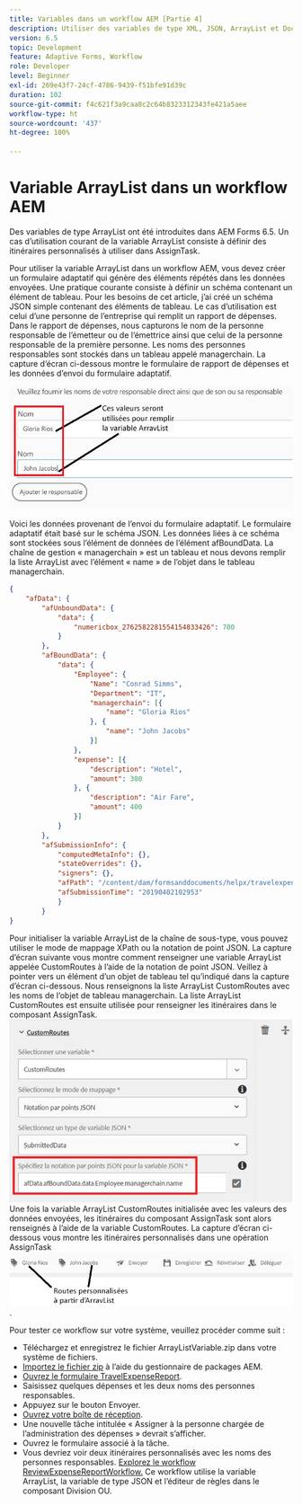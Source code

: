 ```yaml
---
title: Variables dans un workflow AEM [Partie 4]
description: Utiliser des variables de type XML, JSON, ArrayList et Document dans un workflow AEM
version: 6.5
topic: Development
feature: Adaptive Forms, Workflow
role: Developer
level: Beginner
exl-id: 269e43f7-24cf-4786-9439-f51bfe91d39c
duration: 102
source-git-commit: f4c621f3a9caa8c2c64b8323312343fe421a5aee
workflow-type: ht
source-wordcount: '437'
ht-degree: 100%

---
```


# Variable ArrayList dans un workflow AEM

Des variables de type ArrayList ont été introduites dans AEM Forms 6.5. Un cas d’utilisation courant de la variable ArrayList consiste à définir des itinéraires personnalisés à utiliser dans AssignTask.

Pour utiliser la variable ArrayList dans un workflow AEM, vous devez créer un formulaire adaptatif qui génère des éléments répétés dans les données envoyées. Une pratique courante consiste à définir un schéma contenant un élément de tableau. Pour les besoins de cet article, j’ai créé un schéma JSON simple contenant des éléments de tableau. Le cas d’utilisation est celui d’une personne de l’entreprise qui remplit un rapport de dépenses. Dans le rapport de dépenses, nous capturons le nom de la personne responsable de l’émetteur ou de l’émettrice ainsi que celui de la personne responsable de la première personne. Les noms des personnes responsables sont stockés dans un tableau appelé managerchain. La capture d’écran ci-dessous montre le formulaire de rapport de dépenses et les données d’envoi du formulaire adaptatif.

![expensereport](assets/expensereport.jpg)

Voici les données provenant de l’envoi du formulaire adaptatif. Le formulaire adaptatif était basé sur le schéma JSON. Les données liées à ce schéma sont stockées sous l’élément de données de l’élément afBoundData. La chaîne de gestion « managerchain » est un tableau et nous devons remplir la liste ArrayList avec l’élément « name » de l’objet dans le tableau managerchain.

```json
{
    "afData": {
        "afUnboundData": {
            "data": {
                "numericbox_2762582281554154833426": 700
            }
        },
        "afBoundData": {
            "data": {
                "Employee": {
                    "Name": "Conrad Simms",
                    "Department": "IT",
                    "managerchain": [{
                        "name": "Gloria Rios"
                    }, {
                        "name": "John Jacobs"
                    }]
                },
                "expense": [{
                    "description": "Hotel",
                    "amount": 300
                }, {
                    "description": "Air Fare",
                    "amount": 400
                }]
            }
        },
        "afSubmissionInfo": {
            "computedMetaInfo": {},
            "stateOverrides": {},
            "signers": {},
            "afPath": "/content/dam/formsanddocuments/helpx/travelexpensereport",
            "afSubmissionTime": "20190402102953"
            }
        }
}
```

Pour initialiser la variable ArrayList de la chaîne de sous-type, vous pouvez utiliser le mode de mappage XPath ou la notation de point JSON. La capture d’écran suivante vous montre comment renseigner une variable ArrayList appelée CustomRoutes à l’aide de la notation de point JSON. Veillez à pointer vers un élément d’un objet de tableau tel qu’indiqué dans la capture d’écran ci-dessous. Nous renseignons la liste ArrayList CustomRoutes avec les noms de l’objet de tableau managerchain.
La liste ArrayList CustomRoutes est ensuite utilisée pour renseigner les itinéraires dans le composant AssignTask.
![customroutes](assets/arraylist.jpg)
Une fois la variable ArrayList CustomRoutes initialisée avec les valeurs des données envoyées, les itinéraires du composant AssignTask sont alors renseignés à l’aide de la variable CustomRoutes. La capture d’écran ci-dessous vous montre les itinéraires personnalisés dans une opération AssignTask
![asingtask](assets/customactions.jpg).

Pour tester ce workflow sur votre système, veuillez procéder comme suit :

* Téléchargez et enregistrez le fichier ArrayListVariable.zip dans votre système de fichiers.
* [Importez le fichier zip](assets/arraylistvariable.zip) à l’aide du gestionnaire de packages AEM.
* [Ouvrez le formulaire TravelExpenseReport](http://localhost:4502/content/dam/formsanddocuments/helpx/travelexpensereport/jcr:content?wcmmode=disabled).
* Saisissez quelques dépenses et les deux noms des personnes responsables.
* Appuyez sur le bouton Envoyer.
* [Ouvrez votre boîte de réception](http://localhost:4502/aem/inbox).
* Une nouvelle tâche intitulée « Assigner à la personne chargée de l’administration des dépenses » devrait s’afficher.
* Ouvrez le formulaire associé à la tâche.
* Vous devriez voir deux itinéraires personnalisés avec les noms des personnes responsables.
  [Explorez le workflow ReviewExpenseReportWorkflow.](http://localhost:4502/editor.html/conf/global/settings/workflow/models/ReviewExpenseReport.html) Ce workflow utilise la variable ArrayList, la variable de type JSON et l’éditeur de règles dans le composant Division OU.
